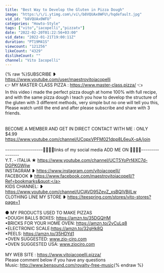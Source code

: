 ```yaml
---
title: "Best Way to Develop the Gluten in Pizza Dough"
image: "https:\/\/i.ytimg.com\/vi\/b8VQUAx0WFU\/hqdefault.jpg"
vid_id: "b8VQUAx0WFU"
categories: "Howto-Style"
tags: ["vito","iacopelli","pizzatv"]
date: "2022-02-20T01:22:56+03:00"
vid_date: "2022-01-21T19:00:11Z"
duration: "PT19M41S"
viewcount: "121256"
likeCount: "4329"
dislikeCount: ""
channel: "Vito Iacopelli"
---
```

{% raw %}SUBSCRIBE ❥ <a rel="nofollow" target="blank" href="https://www.youtube.com/user/maestrovitoiacopelli">https://www.youtube.com/user/maestrovitoiacopelli</a><br />👉 MY MASTER CLASS PIZZA : <a rel="nofollow" target="blank" href="https://www.master-class.pizza/">https://www.master-class.pizza/</a> 👈<br />In this video i made the perfect pizza dough at home 100% with full recipe, and with the same pizza dough i teach you how to develop the structure of the gluten with 3 different methods, very simple but no one will tell you this, Please watch untill the end and after please subscribe and share with 3 friends.<br /><br /><br />BECOME A MEMBER AND GET IN DIRECT CONTACT WITH ME : ONLY $4.99<br /><a rel="nofollow" target="blank" href="https://www.youtube.com/channel/UCopxVPFM021dpp8L6euX-qA/join">https://www.youtube.com/channel/UCopxVPFM021dpp8L6euX-qA/join</a><br /><br />-------------------🍕🍕🍕🍕links of my social media ADD ME ON 🍕🍕🍕🍕----------------<br />Y.T. - ITALIA ★ <a rel="nofollow" target="blank" href="https://www.youtube.com/channel/UCT5YoPrf4XC7d-DGPKGWljw">https://www.youtube.com/channel/UCT5YoPrf4XC7d-DGPKGWljw</a><br />INSTAGRAM ❥  <a rel="nofollow" target="blank" href="https://www.instagram.com/vitoiacopelli/">https://www.instagram.com/vitoiacopelli/</a><br />FACEBOOK ❥  <a rel="nofollow" target="blank" href="https://www.facebook.com/maestrovitoiacopell/?Ref=bookmarks&quot;">https://www.facebook.com/maestrovitoiacopell/?Ref=bookmarks&quot;</a> <br />KIDS CHANNEL: ❥ <a rel="nofollow" target="blank" href="https://www.youtube.com/channel/UClAVD95ZevZ_xsBQIVBjlLw">https://www.youtube.com/channel/UClAVD95ZevZ_xsBQIVBjlLw</a><br />CLOTHING LINE MY STORE ❥ <a rel="nofollow" target="blank" href="https://teespring.com/stores/vito-stores?page=1">https://teespring.com/stores/vito-stores?page=1</a><br /><br />● MY PRODUCTS USED TO MAKE PIZZAS <br />•DOUGH BALLS BOXES: <a rel="nofollow" target="blank" href="https://amzn.to/35DGQHM">https://amzn.to/35DGQHM</a><br />•BRICKS FOR YOUR HOME OVEN: <a rel="nofollow" target="blank" href="https://amzn.to/2yCuLq8">https://amzn.to/2yCuLq8</a><br />•ELECTRONIC SCALE:<a rel="nofollow" target="blank" href="https://amzn.to/32gHk8Q">https://amzn.to/32gHk8Q</a><br />•PEELS: <a rel="nofollow" target="blank" href="https://amzn.to/35HDYd1">https://amzn.to/35HDYd1</a><br />•OVEN SUGGESTED: www.zio-ciro.com <br />•OVEN SUGGESTED USA: www.ziociro.com <br /><br />MY WEB SITE : <a rel="nofollow" target="blank" href="https://www.vitoiacopelli.pizza/">https://www.vitoiacopelli.pizza/</a><br />Please comment below if you have any questions <br />Music: <a rel="nofollow" target="blank" href="http://www.bensound.com/royalty-free-music">http://www.bensound.com/royalty-free-music</a>{% endraw %}
